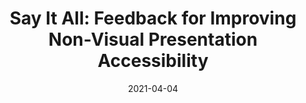 ---
title: "Say It All: Feedback for Improving Non-Visual Presentation Accessibility"
write: false
venueShort: "Conditionally Accepted to CHI 2021"
venueFull: "The ACM Conference on Computer Human Interaction"
authors:
- ypeng
- jbigham
- apavel
thumbnail: "img/thumbnails/sayitall.png"
thumbnailalt: "A slide from a lecture where most text is in black but some of the text has been colored green to represent that it has been spoken by the presenter. There is an image with a squiggly circle brush on the slide, and it has a green border to indicate the presenter described the image."
link: "http://amypavel.com/"
date: "2021-04-04"
---